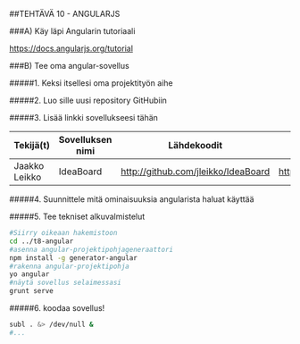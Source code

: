 ##TEHTÄVÄ 10 - ANGULARJS

###A) Käy läpi Angularin tutoriaali

https://docs.angularjs.org/tutorial

###B) Tee oma angular-sovellus

#####1. Keksi itsellesi oma projektityön aihe

#####2. Luo sille uusi repository GitHubiin

#####3. Lisää linkki sovellukseesi tähän

| Tekijä(t) | Sovelluksen nimi | Lähdekoodit | Live Demo |
|-----------|------------------|-------------|-----------|
| Jaakko Leikko | IdeaBoard | http://github.com/jleikko/IdeaBoard | http://leikko.net/ideaboard |

#####4. Suunnittele mitä ominaisuuksia angularista haluat käyttää

#####5. Tee tekniset alkuvalmistelut
```sh
#Siirry oikeaan hakemistoon
cd ../t8-angular
#asenna angular-projektipohjageneraattori
npm install -g generator-angular
#rakenna angular-projektipohja
yo angular
#näytä sovellus selaimessasi
grunt serve
```

#####6. koodaa sovellus!

```sh
subl . &> /dev/null &
#...
```
